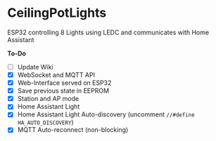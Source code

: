 # CeilingPotLights

ESP32 controlling 8 Lights using LEDC and communicates with Home Assistant

**To-Do**
- [ ] Update Wiki
- [x] WebSocket and MQTT API
- [x] Web-Interface served on ESP32
- [x] Save previous state in EEPROM
- [x] Station and AP mode
- [x] Home Assistant Light
- [x] Home Assistant Light Auto-discovery (uncomment `//#define HA_AUTO_DISCOVERY`)
- [x] MQTT Auto-reconnect (non-blocking)
